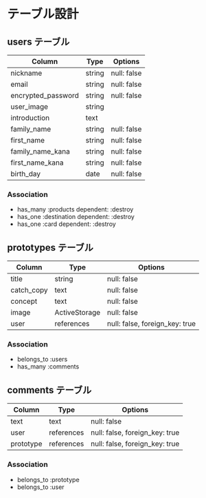 # テーブル設計

## users テーブル

| Column             | Type   | Options     |
| ------------------ | ------ | ----------- |
| nickname           | string | null: false |
| email              | string | null: false |
| encrypted_password | string | null: false |
| user_image         | string |             |
| introduction       | text   |             |
| family_name        | string | null: false |
| first_name         | string | null: false |
| family_name_kana   | string | null: false |
| first_name_kana    | string | null: false |
| birth_day          | date   | null: false |


### Association

- has_many :products dependent: :destroy
- has_one :destination dependent: :destroy
- has_one :card dependent: :destroy

## prototypes テーブル

| Column     | Type          | Options                        |
| ---------- | ------------- | ------------------------------ |
| title      | string        | null: false                    |
| catch_copy | text          | null: false                    |
| concept    | text          | null: false                    |
| image      | ActiveStorage | null: false                    |
| user       | references    | null: false, foreign_key: true |

### Association

- belongs_to :users
- has_many :comments

## comments テーブル

| Column    | Type       | Options                        |
| --------- | ---------- | ------------------------------ |
| text      | text       | null: false                    |
| user      | references | null: false, foreign_key: true |
| prototype | references | null: false, foreign_key: true |

### Association

- belongs_to :prototype
- belongs_to :user